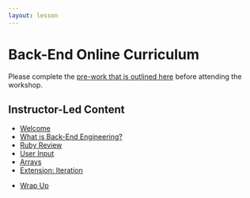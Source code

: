 ```yaml
---
layout: lesson
---
```


# Back-End Online Curriculum

Please complete the [pre-work that is outlined here](./pre-work) before attending the workshop.

## Instructor-Led Content

- [Welcome](./welcome-bee)
- [What is Back-End Engineering?](./what-is-bee)
- [Ruby Review](./ruby-review)
- [User Input](./user-input)
- [Arrays](./arrays)
- [Extension: Iteration](./iteration)
<!-- - [Extensions](./extensions) -->
- [Wrap Up](./wrap-up)
